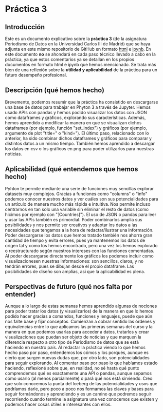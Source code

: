# Práctica 3
## Introducción
Este es un documento explicativo sobre la **práctica 3** (de la asignatura Periodismo de Datos en la Universidad Carlos III de Madrid) que se haya adjunta en este mismo repositorio de GitHub en formato [html](python-api-covid19-pandas%20(1).html) e [ipynb](python-api-covid19-pandas%20(1).ipynb).
En este documento **no** se ahondará en cada paso técnico llevado a cabo en la práctica, ya que estos comentarios ya se detallan en los propios documentos en formato html e ipynb que hemos mencionado. Se trata más bien de una reflexión sobre la **utilidad y aplicabilidad** de la práctica para un futuro desempeño profesional.
## Descripción (qué hemos hecho)
Brevemente, podemos resumir que la práctica ha consistido en descargarse una base de datos para trabajar en Phyton 3 a través de Jupyter. Hemos usado APIs con pandas y hemos podido visualizar los datos con JSON como dataframes y gráficos, explorando sus características. Además, hemos aprendido a modificar la manera en que se visualizan dichos dataframes (por ejemplo, función "set_index") y gráficos (por ejemplo, argumento de plot "title=" o "kind="). El último paso, relacionado con lo anterior, ha sido combinar dichos dataframes y gráficos para comparar y distintos datos a un mismo tiempo. También hemos aprendido a descargar los datos en csv o los gráficos en png para poder utilizarlos para nuestras noticias.
## Aplicabilidad (qué entendemos que hemos hecho)
Pyhton te permite mediante una serie de funciones muy sencillas explorar datasets muy complejos. Gracias a funciones como "columns" o "info" podemos conocer nuestros datos y ver cuáles son sus potencialidades para un artículo de manera mucho más rápida e intuitiva. Nos permite incluso centrarnos en tan solo una variable sin eliminar el resto de datos (como hicimos por ejemplo con "[Countries]"). El uso de JSON o pandas para leer y usar las APIs también es primordial. Poder combinarlos amplia sus posibilidades y nos permite ser creativos y adaptar los datos a las necesidades que tengamos a la hora de redactar/ilustrar una información.
Poder descargarse los datos que hemos tratado también nos ahorra gran cantidad de tiempo y evita errores, pues ya mantenemos los datos de origen tal y como los hemos encontrado, pero una vez los hemos explorado o reestructurado según nuestros intereses con las funciones comentadas. Al poder descargarse directamente los gráficos los podemos incluir como visualizacionesen nuestras informaciones: son sencillos, claros, y no tendrán errores, pues se dibujan desde el propio dataframe. Las posibilidades de diseño son amplias, asi que la aplicabilidad es plena.
## Perspectivas de futuro (qué nos falta por entender)
Aunque a lo largo de estas semanas hemos aprendido algunas de nociones para poder tratar los datos (y visualizarlos) de la manera en que lo hemos podido hacer gracias a comandos, funciones y lenguajes, puede que aún nos falte base y fijar conceptos. Comienzan a cobrar sentido las órdenes y equivalencias entre lo que aplicamos las primeras semanas del curso y la manera en que podemos usarlas para acceder a datos, tratarlos y crear visualizaciones que puedan ser objeto de noticias y que marquen la diferencia respecto a otro tipo de Periodismo de datos que se está haciendo en nuestro país. Al redactar la práctica viendo lo que hemos hecho paso por paso, entendemos los cómos y los porqués, aunque es cierto que surgen nuevas dudas que, por otro lado, son potencialidades para seguir explorando. Al comentar paso por paso lo que habíamos estado haciendo, reflexioné sobre que, en realidad, no sé hasta qué punto comprendemos qué es exactamente una API o pandas, aunque sepamos cómo usarlo (al menos parcialmente) o pará qué nos está sirviendo. Creo que solo conocemos la punta del Iceberg de las potencialidades y usos que podríamos darle, pero poco a poco nos formamos las claves y bases para seguir formándonos y aprendiendo y es un camino que podremos seguir recorriendo cuando termine la asignatura una vez conocemos que existen y podemos hacer cosas útiles e interesantes con ellos.
